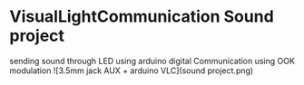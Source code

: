 # VisualLightCommunication Sound project
sending sound through LED using arduino digital Communication using OOK modulation
![3.5mm jack AUX + arduino VLC](sound project.png)
